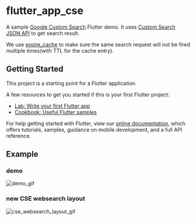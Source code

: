 # flutter_app_cse

A sample [Google Custom Search](https://developers.google.com/custom-search/) Flutter demo.
It uses [Custom Search JSON API](https://developers.google.com/custom-search/v1/overview) to get search result.

We use [expire_cache](https://github.com/guojiex/expire_cache) to make sure the same search request will not be fired multiple times(with TTL for the cache entry).

## Getting Started

This project is a starting point for a Flutter application.

A few resources to get you started if this is your first Flutter project:

- [Lab: Write your first Flutter app](https://flutter.io/docs/get-started/codelab)
- [Cookbook: Useful Flutter samples](https://flutter.io/docs/cookbook)

For help getting started with Flutter, view our 
[online documentation](https://flutter.io/docs), which offers tutorials, 
samples, guidance on mobile development, and a full API reference.

## Example

### demo

![demo_gif](/res/imgs/examples/20190114.gif)

### new CSE websearch layout

![cse_websearch_layout_gif](/res/imgs/examples/20190116.gif)
